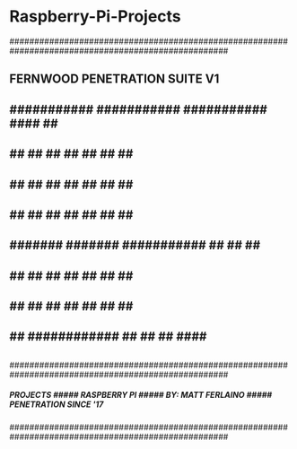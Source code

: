 # Raspberry-Pi-Projects
####################################################################################################
##                                  FERNWOOD PENETRATION SUITE V1                                 ##
##                    ###########   ###########   ###########   ####        ##                    ##
##                    ##            ##            ##       ##   ## ##       ##                    ##
##                    ##            ##            ##       ##   ##  ##      ##                    ##
##                    ##            ##            ##       ##   ##   ##     ##                    ##
##                    #######       #######       ###########   ##    ##    ##                    ##
##                    ##            ##            ##     ##     ##     ##   ##                    ##
##                    ##            ##            ##      ##    ##      ##  ##                    ##
##                    ##            ############  ##        ##  ##        ####                    ##
##                                                                                                ##
####################################################################################################
##### PROJECTS ##### RASPBERRY PI ##### BY: MATT FERLAINO ##### PENETRATION SINCE '17 ##############
####################################################################################################

